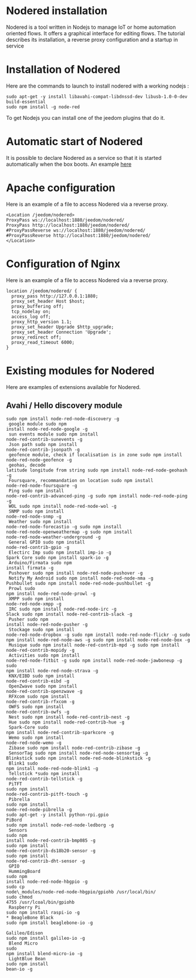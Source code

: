 # Nodered installation

Nodered is a tool written in Nodejs to manage IoT or home automation oriented flows. It offers a graphical interface for editing flows. The tutorial describes its installation, a reverse proxy configuration and a startup in service

# Installation of Nodered

Here are the commands to launch to install nodered with a working nodejs :

````
sudo apt-get -y install libavahi-compat-libdnssd-dev libusb-1.0-0-dev build-essential
sudo npm install -g node-red
````

To get Nodejs you can install one of the jeedom plugins that do it.

#  Automatic start of Nodered

It is possible to declare Nodered as a service so that it is started automatically when the box boots. An example [here](https://gist.github.com/bigmonkeyboy/9962293)

# Apache configuration

Here is an example of a file to access Nodered via a reverse proxy.

````
<Location /jeedom/nodered>
ProxyPass ws://localhost:1880/jeedom/nodered/
ProxyPass http://localhost:1880/jeedom/nodered/
#ProxyPassReverse ws://localhost:1880/jeedom/nodered/
#ProxyPassReverse http://localhost:1880/jeedom/nodered/
</Location>
````

# Configuration of Nginx

Here is an example of a file to access Nodered via a reverse proxy.

````
location /jeedom/nodered/ {
  proxy_pass http://127.0.0.1:1880;
  proxy_set_header Host $host;
  proxy_buffering off;
  tcp_nodelay on;
  access_log off;
  proxy_http_version 1.1;
  proxy_set_header Upgrade $http_upgrade;
  proxy_set_header Connection 'Upgrade';
  proxy_redirect off;
  proxy_read_timeout 6000;
}
````

# Existing modules for Nodered

Here are examples of extensions available for Nodered.

## Avahi / Hello discovery module

````
sudo npm install node-red-node-discovery -g
 google module sudo npm
install node-red-node-google -g
 sun events module sudo npm install
node-red-contrib-sunevents -g
 Json path sudo npm install
node-red-contrib-jsonpath -g
 geofence module, check if localisation is in zone sudo npm install node-red-node-geofence -g 
 geohas, decode
latitude longitude from string sudo npm install node-red-node-geohash -g
 Foursquare, recommandation on location sudo npm install
node-red-node-foursquare -g
 Ping sudo npm install
node-red-contrib-advanced-ping -g sudo npm install node-red-node-ping -g
 WOL sudo npm install node-red-node-wol -g
 SNMP sudo npm install
node-red-node-snmp -g
 Weather sudo npm install
node-red-node-forecastio -g sudo npm install
node-red-node-openweathermap -g sudo npm install
node-red-node-weather-underground -g
 General GPIO sudo npm install
node-red-contrib-gpio -g
 Electirc Imp sudo npm install imp-io -g
Spark Core sudo npm install spark-io -g
 Arduino/Firmata sudo npm
install firmata -g
 Pushover sudo npm install node-red-node-pushover -g
 Notify My Android sudo npm install node-red-node-nma -g
Pushbullet sudo npm install node-red-node-pushbullet -g
 Prowl sudo
npm install node-red-node-prowl -g
 XMPP sudo npm install
node-red-node-xmpp -g
 IRC sudo npm install node-red-node-irc -g
Slack sudo npm install node-red-contrib-slack -g
 Pusher sudo npm
install node-red-node-pusher -g
 Stockage sudo npm install
node-red-node-dropbox -g sudo npm install node-red-node-flickr -g sudo
npm install node-red-node-aws -g sudo npm install node-red-node-box -g
 Musique sudo npm install node-red-contrib-mpd -g sudo npm install
node-red-contrib-mopidy -g
 Activities sudo npm install
node-red-node-fitbit -g sudo npm install node-red-node-jawboneup -g sudo
npm install node-red-node-strava -g
 KNX/EIBD sudo npm install
node-red-contrib-eibd -g
 OpenZwave sudo npm install
node-red-contrib-openzwave -g
 RFXcom sudo npm install
node-red-contrib-rfxcom -g
 OWFS sudo npm install
node-red-contrib-owfs -g
 Nest sudo npm install node-red-contrib-nest -g
 Hue sudo npm install node-red-contrib-hue -g
 Spark-Core sudo
npm install node-red-contrib-sparkcore -g
 Wemo sudo npm install
node-red-node-wemo -g
 Zibase sudo npm install node-red-contrib-zibase -g
 SensorTag sudo npm install node-red-node-sensortag -g
Blinkstick sudo npm install node-red-node-blinkstick -g
 Blink1 sudo
npm install node-red-node-blink1 -g
 Tellstick *sudo npm install
node-red-contrib-tellstick -g
 PiTFT
sudo npm install
node-red-contrib-pitft-touch -g
 Pibrella
sudo npm install
node-red-node-pibrella -g
sudo apt-get -y install python-rpi.gpio
PiBord
sudo npm install node-red-node-ledborg -g
 Sensors
sudo npm
install node-red-contrib-bmp085 -g
sudo npm install
node-red-contrib-ds18b20-sensor -g
sudo npm install
node-red-contrib-dht-sensor -g
 GPIO
 HummingBoard
sudo npm
install node-red-node-hbgpio -g
sudo cp
node\_modules/node-red-node-hbgpio/gpiohb /usr/local/bin/
sudo chmod
4755 /usr/lcoal/bin/gpiohb
 Raspberry Pi
sudo npm install raspi-io -g
* BeagleBone Black
sudo npm install beaglebone-io -g

Galileo/Edison
sudo npm install galileo-io -g
 Blend Micro
sudo
npm install blend-micro-io -g
 LightBlue Bean
sudo npm install
bean-io -g
````
